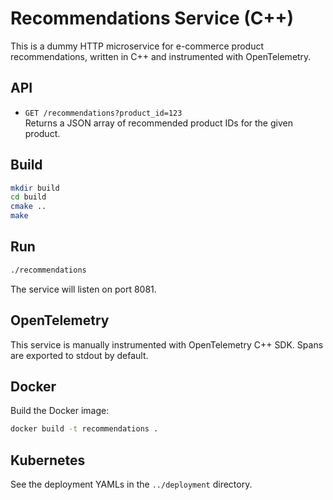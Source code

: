 # Recommendations Service (C++)

This is a dummy HTTP microservice for e-commerce product recommendations, written in C++ and instrumented with OpenTelemetry.

## API

- `GET /recommendations?product_id=123`  
  Returns a JSON array of recommended product IDs for the given product.

## Build

```sh
mkdir build
cd build
cmake ..
make
```

## Run

```sh
./recommendations
```

The service will listen on port 8081.

## OpenTelemetry

This service is manually instrumented with OpenTelemetry C++ SDK. Spans are exported to stdout by default.

## Docker

Build the Docker image:

```sh
docker build -t recommendations .
```

## Kubernetes

See the deployment YAMLs in the `../deployment` directory. 